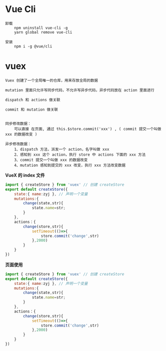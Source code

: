 # Vue Cli
    卸载
        npm uninstall vue-cli -g
        yarn global remove vue-cli

    安装
        npm i -g @vue/cli


# vuex 
    Vuex 创建了一个全局唯一的仓库，用来存放全局的数据

    mutation 里面只允许写同步代码，不允许写异步代码，异步代码放在 action 里面进行

    dispatch 和 actions 做关联

    commit 和 mutation 做关联


    同步修改数据：
        可以直接 在页面, 通过 this.$store.commit('xxx') , ( commit 提交一个叫做 xxx 的数据改变 )

    异步修改数据：
        1、dispatch 方法，派发一个 action，名字叫做 xxx
        2、感知到 xxx 这个 action，执行 store 中 actions 下面的 xxx 方法
        3、commit 提交一个叫做 xxx 的数据改变
        4、mutation 感知到提交的 xxx 改变，执行 xxx 方法改变数据


**VueX 的 index 文件**
```JavaScript
import { createStore } from 'vuex' // 创建 createStore
export default createStore({
    state:{ name:zyj }, // 声明一个变量
    mutations:{
        change(state,str){
            state.name=str;
        }
    },
    actions：{
        change(store,str){
            setTimeout(()=>{
                store.commit('change',str)
            },2000)
        }
    }
})
```

**页面使用**
```JavaScript
import { createStore } from 'vuex' // 创建 createStore
export default createStore({
    state:{ name:zyj }, // 声明一个变量
    mutations:{
        change(state,str){
            state.name=str;
        }
    },
    actions：{
        change(store,str){
            setTimeout(()=>{
                store.commit('change',str)
            },2000)
        }
    }
})
```


